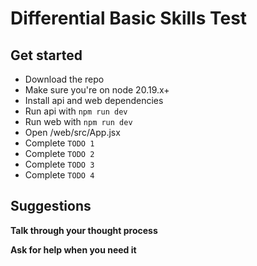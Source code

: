 # Differential Basic Skills Test
## Get started

- Download the repo
- Make sure you're on node 20.19.x+
- Install api and web dependencies
- Run api with `npm run dev`
- Run web with `npm run dev`
- Open /web/src/App.jsx
- Complete `TODO 1`
- Complete `TODO 2`
- Complete `TODO 3`
- Complete `TODO 4`

## Suggestions
**Talk through your thought process**

**Ask for help when you need it**

